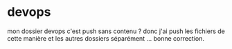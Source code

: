 # devops

mon dossier devops c'est push sans contenu  ? donc j'ai push les fichiers de cette manière et les autres dossiers séparément ... bonne correction.
